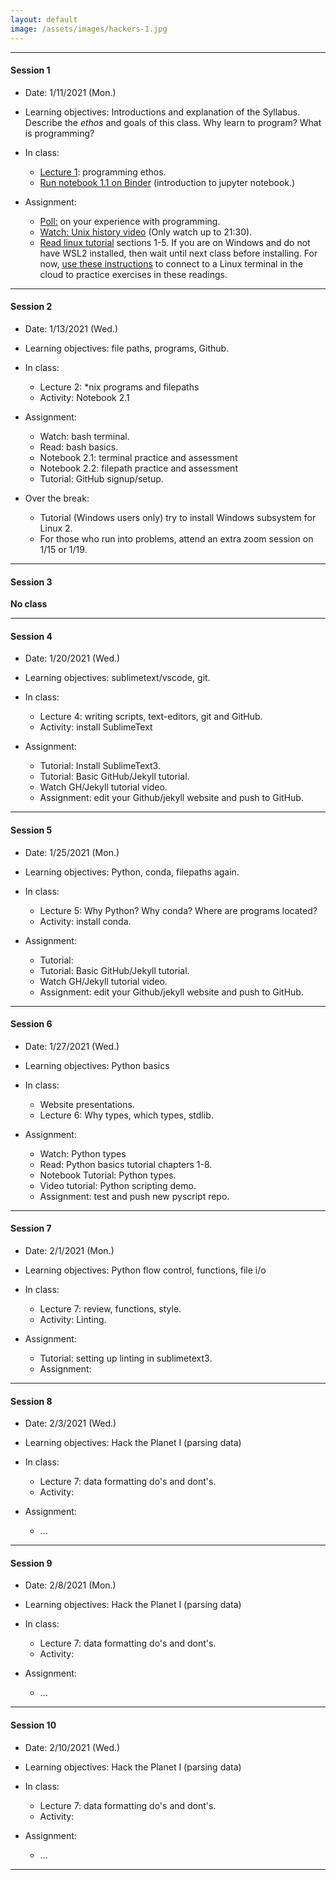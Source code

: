 ```yaml
---
layout: default
image: /assets/images/hackers-1.jpg
---
```


<hr>

#### Session 1
+ Date: 1/11/2021 (Mon.)  
+ Learning objectives: 
Introductions and explanation of the Syllabus. Describe the *ethos* and goals of this class. Why learn to program? What is programming? 
+ In class:
	- [Lecture 1](https://eaton-lab.org/hack-the-planet/lectures/session-1): programming ethos.  
	- [Run notebook 1.1 on Binder](https://mybinder.org/v2/gh/eaton-lab/hack-the-planet/HEAD?filepath=notebooks) (introduction to jupyter notebook.)

+ Assignment:
	- [Poll:](https://forms.gle/hJs3v5v6a5h7K76j6) on your experience with programming.
	- [Watch: Unix history video](https://www.youtube.com/watch?v=tc4ROCJYbm0&t=1290s) (Only watch up to 21:30).
	- [Read linux tutorial](https://ryanstutorials.net/linuxtutorial/navigation.php) sections 1-5.
	If you are on Windows and do not have WSL2 installed, then wait until next class before 
	installing. For now, [use these instructions]()
	to connect to a Linux terminal in the cloud to practice exercises in these readings.
<hr>


#### Session 2
+ Date: 1/13/2021 (Wed.)  
+ Learning objectives: file paths, programs, Github.
+ In class:
	- Lecture 2: \*nix programs and filepaths
	- Activity: Notebook 2.1

+ Assignment:
	- Watch: bash terminal.
	- Read: bash basics.
	- Notebook 2.1: terminal practice and assessment
	- Notebook 2.2: filepath practice and assessment
	- Tutorial: GitHub signup/setup.

+ Over the break:
	- Tutorial (Windows users only) try to install Windows subsystem for Linux 2. 
	- For those who run into problems, attend an extra zoom session on 
	1/15 or 1/19. 
	 <!-- (Notes: Only follow instructions up to 6:20. make sure when you create a username that it does not have any spaces in it. Only install WSL2 and Ubuntu 20.04, do not follow any of the instructions after 6:20 when he shows how to install other versions.) -->

<hr>


#### Session 3
**No class**
<hr>


#### Session 4
+ Date: 1/20/2021 (Wed.)
+ Learning objectives: sublimetext/vscode, git.
+ In class:
	- Lecture 4: writing scripts, text-editors, git and GitHub.
	- Activity: install SublimeText

+ Assignment:
	- Tutorial: Install SublimeText3.
	- Tutorial: Basic GitHub/Jekyll tutorial. 
	- Watch GH/Jekyll tutorial video.
	- Assignment: edit your Github/jekyll website and push to GitHub.

<!-- Chellenges, follwing these instructions will require entering correct file paths, knowing hwere your files are located, calling command line programs like git correctly (again, file paths!) -->
<hr>

#### Session 5
+ Date: 1/25/2021 (Mon.)
+ Learning objectives: Python, conda, filepaths again.
+ In class:
	- Lecture 5: Why Python? Why conda? Where are programs located?
	- Activity: install conda.

+ Assignment:
	- Tutorial: 
	- Tutorial: Basic GitHub/Jekyll tutorial. 
	- Watch GH/Jekyll tutorial video.
	- Assignment: edit your Github/jekyll website and push to GitHub.

<hr>

<!-- Chellenges, follwing these instructions will require entering correct file paths, knowing hwere your files are located, calling command line programs like git correctly (again, file paths!) -->

#### Session 6
+ Date: 1/27/2021 (Wed.)
+ Learning objectives: Python basics
+ In class:
	- Website presentations.
	- Lecture 6: Why types, which types, stdlib.

+ Assignment:
	- Watch: Python types
	- Read: Python basics tutorial chapters 1-8.
	- Notebook Tutorial: Python types.
	- Video tutorial: Python scripting demo.
	- Assignment: test and push new pyscript repo.

<hr>

#### Session 7
+ Date: 2/1/2021 (Mon.)
+ Learning objectives: Python flow control, functions, file i/o
+ In class:
	- Lecture 7: review, functions, style.
	- Activity: Linting.

+ Assignment:
	- Tutorial: setting up linting in sublimetext3.
	- Assignment: 

<hr>


#### Session 8
+ Date: 2/3/2021 (Wed.)
+ Learning objectives: Hack the Planet I (parsing data)
+ In class:
	- Lecture 7: data formatting do's and dont's.
	- Activity: 

+ Assignment:
	- ...

<hr>


#### Session 9
+ Date: 2/8/2021 (Mon.)
+ Learning objectives: Hack the Planet I (parsing data)
+ In class:
	- Lecture 7: data formatting do's and dont's.
	- Activity: 

+ Assignment:
	- ...

<hr>


#### Session 10
+ Date: 2/10/2021 (Wed.)
+ Learning objectives: Hack the Planet I (parsing data)
+ In class:
	- Lecture 7: data formatting do's and dont's.
	- Activity: 

+ Assignment:
	- ...

<hr>